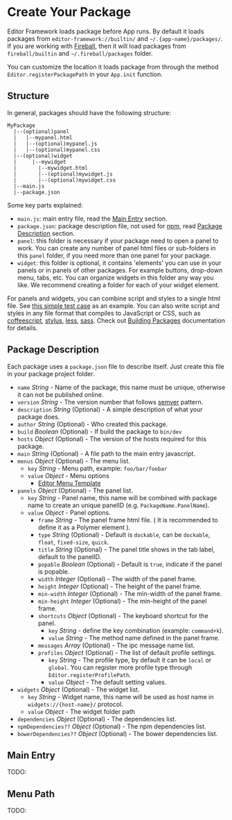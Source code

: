 # Create Your Package

Editor Framework loads package before App runs. By default it loads packages from `editor-framework://builtin/` and `~/.{app-name}/packages/`. If you are working with [Fireball](https://github.com/fireball-x/fireball), then it will load packages from `fireball/builtin` and `~/.fireball/packages` folder.

You can customize the location it loads package from through the method `Editor.registerPackagePath` in your `App.init` function.

## Structure

In general, packages should have the following structure:

```plain
MyPackage
  |--(optional)panel
  |   |--mypanel.html
  |   |--(optional)mypanel.js
  |   |--(optional)mypanel.css
  |--(optional)widget
  | 	|--mywidget
  |       |--mywidget.html
  |       |--(optional)mywidget.js
  |       |--(optional)mywidget.css
  |--main.js
  |--package.json
```

Some key parts explained:

- `main.js`: main entry file, read the [Main Entry](#main-entry) section.
- `package.json`: package description file, not used for [npm](https://www.npmjs.com/), read [Package Description](#package-description) section.
- `panel`: this folder is necessary if your package need to open a panel to work. You can create any number of panel html files or sub-folders in this `panel` folder, if you need more than one panel for your package.
- `widget`: this folder is optional, it contains 'elements' you can use in your panels or in panels of other packages. For example buttons, drop-down menu, tabs, etc. You can organize widgets in this folder any way you like. We recommend creating a folder for each of your widget element.

For panels and widgets, you can combine script and styles to a single html file. See [this simple test case](/test/fixtures/packages/simple/panel/panel.html) as an example. You can also write script and styles in any file format that compiles to JavaScript or CSS, such as [coffeescript](http://coffeescript.org/), [stylus](https://learnboost.github.io/stylus/), [less](http://lesscss.org/), [sass](http://sass-lang.com/). Check out [Building Packages](load-and-build-packages.md) documentation for details. 

## Package Description

Each package uses a `package.json` file to describe itself. Just create this file in your package project folder.

  - `name` *String* - Name of the package, this name must be unique, otherwise it can not be published online.
  - `version` *String* - The version number that follows [semver](http://semver.org/) pattern.
  - `description` *String* (Optional) - A simple description of what your package does.
  - `author` *String* (Optional) - Who created this package.
  - `build` *Boolean* (Optional) - If build the package to `bin/dev`
  - `hosts` *Object* (Optional) - The version of the hosts required for this package.
  - `main` *String* (Optional) - A file path to the main entry javascript.
  - `menus` *Object* (Optional) - The menu list.
    - `key` *String* - Menu path, example: `foo/bar/foobar`
    - `value` *Object* - Menu options
      - [Editor Menu Template](https://github.com/fireball-x/editor-framework/blob/master/docs/api/core/menu.md)
  - `panels` *Object* (Optional) - The panel list.
    - `key` *String* - Panel name, this name will be combined with package name to create an unique panelID (e.g. `PackageName.PanelName`).
    - `value` *Object* - Panel options.
      - `frame` *String* - The panel frame html file. ( It is recommended to define it as a Polymer element ).
      - `type` *String* (Optional) - Default is `dockable`, can be `dockable`, `float`, `fixed-size`, `quick`.
      - `title` *String* (Optional) - The panel title shows in the tab label, default to the panelID.
      - `popable` *Boolean* (Optional) - Default is `true`, indicate if the panel is popable.
      - `width` *Integer* (Optional) - The width of the panel frame.
      - `height` *Integer* (Optional) - The height of the panel frame.
      - `min-width` *Integer* (Optional) - The min-width of the panel frame.
      - `min-height` *Integer* (Optional) - The min-height of the panel frame.
      - `shortcuts` *Object* (Optional) - The keyboard shortcut for the panel.
        - `key` *String* - define the key combination (example: `command+k`).
        - `value` *String* - The method name defined in the panel frame.
      - `messages` *Array* (Optional) - The ipc message name list.
      - `profiles` *Object* (Optional) - The list of default profile settings.
        - `key` *String* - The profile type, by default it can be `local` or `global`. You can register more profile type through `Editor.registerProfilePath`.
        - `value` *Object* - The default setting values.
  - `widgets` *Object* (Optional) - The widget list.
    - `key` *String* - Widget name, this name will be used as host name in `widgets://{host-name}/` protocol.
    - `value` *Object* - The widget folder path
  - `dependencies` *Object* (Optional) - The dependencies list.
  - `npmDependencies??` *Object* (Optional) - The npm dependencies list.
  - `bowerDependencies??` *Object* (Optional) - The bower dependencies list.

## Main Entry

TODO:

## Menu Path

TODO:
